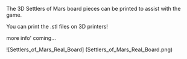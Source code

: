 The 3D Settlers of Mars board pieces can be printed to assist with the game.

You can print the .stl files on 3D printers!

more info' coming...

![Settlers_of_Mars_Real_Board] (Settlers_of_Mars_Real_Board.png)
